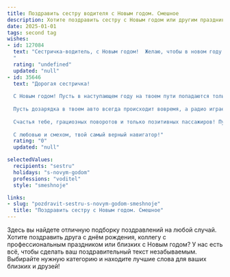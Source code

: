 ```yaml
---
title: Поздравить сестру водителя с Новым годом. Смешное
description: Хотите поздравить сестру с Новым годом или другим праздником? Наш ИИ создаст незабываемое поздравление, а вы обязательно выделитесь среди других.  
date: 2025-01-01
tags: second tag
wishes:
- id: 127084
  text: "Сестричка-водитель, с Новым годом!  Желаю, чтобы в новом году твой маршрут был полон только приятных поворотов, зелёных светофоров и…  ну, хотя бы несколько раз за год на дороге тебе попадались бы только  красивые машины, а не те, которые тебя постоянно подрезают! 😉  Пусть бензин будет всегда дешёвым, а штрафы — только за превышение скорости счастья!
  "
  rating: "undefined"
  updated: "null"
- id: 35646
  text: "Дорогая сестричка!
  
  С Новым годом! Пусть в наступающем году на твоем пути попадаются только зеленые светофоры, а пробки будут лишь на праздничном столе с закусками! Желаю, чтобы все твои поездки были легкими и приятными, а городские дороги не имели ям, как будто их лагенгалограмма не проходила!
  
  Пусть дозарядка в твоем авто всегда происходит вовремя, а радио играет только твои любимые хиты — пусть даже среди них окажется что-то укладывающее в вину с праздничным настроением!
  
  Счастья тебе, грациозных поворотов и только позитивных пассажиров! Пусть весь год будет по маршруту «Улыбка — Радость — Успех»!
  
  С любовью и смехом, твой самый верный навигатор!"
  rating: "0"
  updated: "null"

selectedValues:
  recipients: "sestru"
  holidays: "s-novym-godom"
  professions: "voditel"
  style: "smeshnoje"

links:
- slug: "pozdravit-sestru-s-novym-godom-smeshnoje"
  title: "Поздравить сестру с Новым годом. Смешное"
---
```


Здесь вы найдете отличную подборку поздравлений на любой случай. 
Хотите поздравить друга с днём рождения, коллегу с профессиональным праздником или близких с Новым годом? У нас есть всё, чтобы сделать ваш поздравительный текст незабываемым. Выбирайте нужную категорию и находите лучшие слова для ваших близких и друзей!
